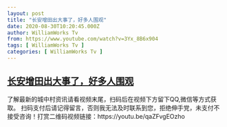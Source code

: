 ```yaml
---
layout: post
title: "长安增田出大事了，好多人围观"
date: 2020-08-30T10:20:45.000Z
author: WilliamWorks Tv
from: https://www.youtube.com/watch?v=3Yx_8B6x904
tags: [ WilliamWorks Tv ]
categories: [ WilliamWorks Tv ]
---
```

<!--1598782845000-->
[长安增田出大事了，好多人围观](https://www.youtube.com/watch?v=3Yx_8B6x904)
------

<div>
了解最新的城中村资讯请看视频末尾，扫码后在视频下方留下QQ,微信等方式获取。 扫码支付后请记得留言，否则我无法及时联系到您，拒绝伸手党，未支付不接受咨询！打赏二维码视频链接：https://youtu.be/qaZFvgEOzho
</div>
